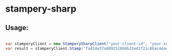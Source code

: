 # stampery-sharp

## Usage:

```csharp

var stamperyClient = new StamperySharpClient("your-client-id", "your-secret");
var result = stamperyClient.Stamp("fa814e37ad092518b0b33ed1f21c8bac4daed663435abba01e369399522279e5");

```
